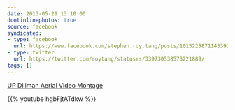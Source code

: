 ```yaml
---
date: 2013-05-29 13:10:00
dontinlinephotos: true
source: facebook
syndicated:
- type: facebook
  url: https://www.facebook.com/stephen.roy.tang/posts/10152258711433912
- type: twitter
  url: https://twitter.com/roytang/statuses/339730538573221889/
tags: []
---
```


[UP Diliman Aerial Video Montage](https://www.youtube.com/watch?v=hgbFjtATdkw&feature=share)



{{% youtube hgbFjtATdkw %}}